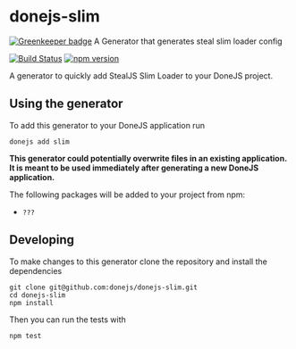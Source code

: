 # donejs-slim

[![Greenkeeper badge](https://badges.greenkeeper.io/direktspeed/donejs-canjs.svg)](https://greenkeeper.io/)
A Generator that generates steal slim loader config

[![Build Status](https://travis-ci.org/direktspeed/donejs-slim.svg?branch=master)](https://travis-ci.org/direktspeed/donejs-slim)
[![npm version](https://badge.fury.io/js/donejs-slim.svg)](http://badge.fury.io/js/donejs-slim)


A generator to quickly add StealJS Slim Loader to your DoneJS project.

## Using the generator

To add this generator to your DoneJS application run

```
donejs add slim
```

**This generator could potentially overwrite files in an existing application. It is meant to be used immediately after generating a new DoneJS application.**

The following packages will be added to your project from npm:
- `???`



## Developing

To make changes to this generator clone the repository and install the dependencies

```
git clone git@github.com:donejs/donejs-slim.git
cd donejs-slim
npm install
```

Then you can run the tests with

```
npm test
```
